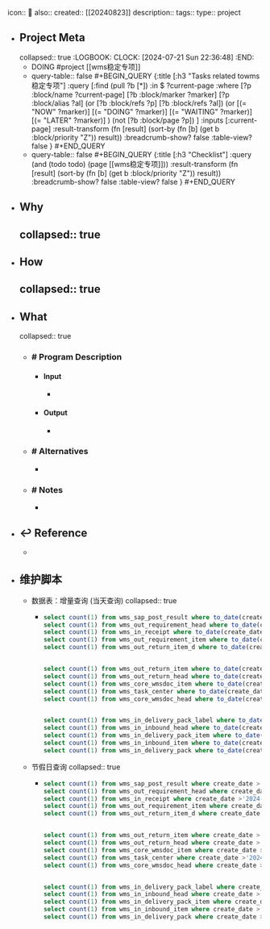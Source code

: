 icon:: 📂
also:: 
created:: [[20240823]]
description:: 
tags:: 
type:: project

- ## Project Meta
  collapsed:: true
  :LOGBOOK:
  CLOCK: [2024-07-21 Sun 22:36:48]
  :END:
  - DOING #project [[wms稳定专项]]
  - query-table:: false
    #+BEGIN_QUERY
    {:title [:h3 "Tasks related towms稳定专项"]
    :query [:find (pull ?b [*])
       :in $ ?current-page
       :where
       [?p :block/name ?current-page]
       [?b :block/marker ?marker]
    [?p :block/alias ?al]
    (or [?b :block/refs ?p] [?b :block/refs ?al])
    (or
       [(= "NOW" ?marker)]
       [(= "DOING" ?marker)]
       [(= "WAITING" ?marker)]
       [(= "LATER" ?marker)]
    )
    (not [?b :block/page ?p])
    ]
    :inputs [:current-page]
    :result-transform (fn [result]
                        (sort-by (fn [b]
                                   (get b :block/priority "Z")) result))
    :breadcrumb-show? false
    :table-view? false
    }
    #+END_QUERY
  - query-table:: false
    #+BEGIN_QUERY
    {:title [:h3 "Checklist"]
    :query (and (todo todo) (page [[wms稳定专项]]))
    :result-transform (fn [result]
                        (sort-by (fn [b]
                                   (get b :block/priority "Z")) result))
    :breadcrumb-show? false
    :table-view? false
    }
    #+END_QUERY
- ## Why
  collapsed:: true
  -
- ## How
  collapsed:: true
  -
- ## What
  collapsed:: true
  - ### \# Program Description
    - #### Input
      -
    - #### Output
      -
  - ### \# Alternatives
    -
  - ### \# Notes
    -
- ## ↩ Reference
  -
- ## 维护脚本
  - 数据表：增量查询 (当天查询)
    collapsed:: true
    - ```sql
      select count(1) from wms_sap_post_result where to_date(create_date, 'YYYY-MM-DD HH24:MI:SS') >= current_date - INTERVAL '1 day' AND to_date(create_date, 'YYYY-MM-DD HH24:MI:SS') < current_date;
      select count(1) from wms_out_requirement_head where to_date(create_date, 'YYYY-MM-DD HH24:MI:SS') >= current_date - INTERVAL '1 day' AND to_date(create_date, 'YYYY-MM-DD HH24:MI:SS') < current_date;
      select count(1) from wms_in_receipt where to_date(create_date, 'YYYY-MM-DD HH24:MI:SS') >= current_date - INTERVAL '1 day' AND to_date(create_date, 'YYYY-MM-DD HH24:MI:SS') < current_date;   
      select count(1) from wms_out_requirement_item where to_date(create_date, 'YYYY-MM-DD HH24:MI:SS') >= current_date - INTERVAL '1 day' AND to_date(create_date, 'YYYY-MM-DD HH24:MI:SS') < current_date;
      select count(1) from wms_out_return_item_d where to_date(create_date, 'YYYY-MM-DD HH24:MI:SS') >= current_date - INTERVAL '1 day' AND to_date(create_date, 'YYYY-MM-DD HH24:MI:SS') < current_date;
      
      
      select count(1) from wms_out_return_item where to_date(create_date, 'YYYY-MM-DD HH24:MI:SS') >= current_date - INTERVAL '1 day' AND to_date(create_date, 'YYYY-MM-DD HH24:MI:SS') < current_date;
      select count(1) from wms_out_return_head where to_date(create_date, 'YYYY-MM-DD HH24:MI:SS') >= current_date - INTERVAL '1 day' AND to_date(create_date, 'YYYY-MM-DD HH24:MI:SS') < current_date;
      select count(1) from wms_core_wmsdoc_item where to_date(create_date, 'YYYY-MM-DD HH24:MI:SS') >= current_date - INTERVAL '1 day' AND to_date(create_date, 'YYYY-MM-DD HH24:MI:SS') < current_date;
      select count(1) from wms_task_center where to_date(create_date, 'YYYY-MM-DD HH24:MI:SS') >= current_date - INTERVAL '1 day' AND to_date(create_date, 'YYYY-MM-DD HH24:MI:SS') < current_date;
      select count(1) from wms_core_wmsdoc_head where to_date(create_date, 'YYYY-MM-DD HH24:MI:SS') >= current_date - INTERVAL '1 day' AND to_date(create_date, 'YYYY-MM-DD HH24:MI:SS') < current_date;
      
      
      select count(1) from wms_in_delivery_pack_label where to_date(create_date, 'YYYY-MM-DD HH24:MI:SS') >= current_date - INTERVAL '1 day' AND to_date(create_date, 'YYYY-MM-DD HH24:MI:SS') < current_date;
      select count(1) from wms_in_inbound_head where to_date(create_date, 'YYYY-MM-DD HH24:MI:SS') >= current_date - INTERVAL '1 day' AND to_date(create_date, 'YYYY-MM-DD HH24:MI:SS') < current_date;
      select count(1) from wms_in_delivery_pack_item where to_date(create_date, 'YYYY-MM-DD HH24:MI:SS') >= current_date - INTERVAL '1 day' AND to_date(create_date, 'YYYY-MM-DD HH24:MI:SS') < current_date;
      select count(1) from wms_in_inbound_item where to_date(create_date, 'YYYY-MM-DD HH24:MI:SS') >= current_date - INTERVAL '1 day' AND to_date(create_date, 'YYYY-MM-DD HH24:MI:SS') < current_date;
      select count(1) from wms_in_delivery_pack where to_date(create_date, 'YYYY-MM-DD HH24:MI:SS') >= current_date - INTERVAL '1 day' AND to_date(create_date, 'YYYY-MM-DD HH24:MI:SS') < current_date;
      
      ```
  - 节假日查询
    collapsed:: true
    - ```sql
      select count(1) from wms_sap_post_result where create_date >'2024-08-31 00:00:00' and create_date <'2024-09-01 00:00:00';
      select count(1) from wms_out_requirement_head where create_date >'2024-08-31 00:00:00' and create_date <'2024-09-01 00:00:00';
      select count(1) from wms_in_receipt where create_date >'2024-08-31 00:00:00' and create_date <'2024-09-01 00:00:00';
      select count(1) from wms_out_requirement_item where create_date >'2024-08-31 00:00:00' and create_date <'2024-09-01 00:00:00';
      select count(1) from wms_out_return_item_d where create_date >'2024-08-31 00:00:00' and create_date <'2024-09-01 00:00:00';
      
      
      select count(1) from wms_out_return_item where create_date >'2024-08-31 00:00:00' and create_date <'2024-09-01 00:00:00';
      select count(1) from wms_out_return_head where create_date >'2024-08-31 00:00:00' and create_date <'2024-09-01 00:00:00';
      select count(1) from wms_core_wmsdoc_item where create_date >'2024-08-31 00:00:00' and create_date <'2024-09-01 00:00:00';
      select count(1) from wms_task_center where create_date >'2024-08-31 00:00:00' and create_date <'2024-09-01 00:00:00';
      select count(1) from wms_core_wmsdoc_head where create_date >'2024-08-31 00:00:00' and create_date <'2024-09-01 00:00:00';
      
      
      select count(1) from wms_in_delivery_pack_label where create_date >'2024-08-31 00:00:00' and create_date <'2024-09-01 00:00:00';
      select count(1) from wms_in_inbound_head where create_date >'2024-08-31 00:00:00' and create_date <'2024-09-01 00:00:00';
      select count(1) from wms_in_delivery_pack_item where create_date >'2024-08-31 00:00:00' and create_date <'2024-09-01 00:00:00';
      select count(1) from wms_in_inbound_item where create_date >'2024-08-31 00:00:00' and create_date <'2024-09-01 00:00:00';
      select count(1) from wms_in_delivery_pack where create_date >'2024-08-31 00:00:00' and create_date <'2024-09-01 00:00:00';
      
      ```